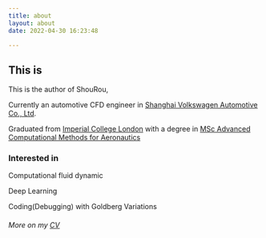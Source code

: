 ```yaml
---
title: about
layout: about
date: 2022-04-30 16:23:48

---
```


## This is

This is the author of ShouRou, 

Currently an automotive CFD engineer in [Shanghai Volkswagen Automotive Co., Ltd](https://volkswagengroupchina.com.cn/en/partner/saicvolkswagen). 

Graduated from [Imperial College London](https://www.imperial.ac.uk/) with a degree in [MSc Advanced Computational Methods for Aeronautics](https://www.imperial.ac.uk/study/pg/aeronautics/computational-methods/)

### Interested in

Computational fluid dynamic

Deep Learning

Coding(Debugging) with Goldberg Variations

###### More on my [CV](/CV/)

